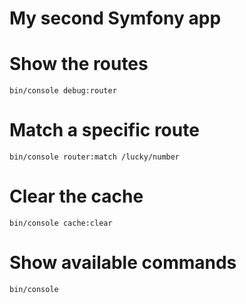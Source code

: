 # My second Symfony app

# Show the routes
```
bin/console debug:router
```
# Match a specific route
```
bin/console router:match /lucky/number
```
# Clear the cache
```
bin/console cache:clear
```
# Show available commands
```
bin/console
```